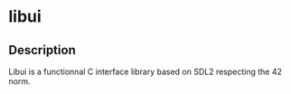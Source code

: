 # libui

## Description

Libui is a functionnal C interface library based on SDL2 respecting the 42 norm.

